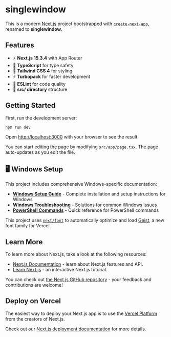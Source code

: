 # singlewindow


This is a modern [Next.js](https://nextjs.org) project bootstrapped with [`create-next-app`](https://nextjs.org/docs/app/api-reference/cli/create-next-app), renamed to **singlewindow**.

## Features

- ⚡ **Next.js 15.3.4** with App Router
- 🎯 **TypeScript** for type safety
- 🎨 **Tailwind CSS 4** for styling
- ⚡ **Turbopack** for faster development
- 📏 **ESLint** for code quality
- 📁 **src/ directory** structure

## Getting Started

First, run the development server:

```bash
npm run dev
```

Open [http://localhost:3000](http://localhost:3000) with your browser to see the result.

You can start editing the page by modifying `src/app/page.tsx`. The page auto-updates as you edit the file.

## 🖥️ Windows Setup

This project includes comprehensive Windows-specific documentation:

- **[Windows Setup Guide](.github/SETUP-WINDOWS.md)** - Complete installation and setup instructions for Windows
- **[Windows Troubleshooting](.github/TROUBLESHOOTING-WINDOWS.md)** - Solutions for common Windows issues
- **[PowerShell Commands](.github/WINDOWS-COMMANDS.md)** - Quick reference for PowerShell commands

This project uses [`next/font`](https://nextjs.org/docs/app/building-your-application/optimizing/fonts) to automatically optimize and load [Geist](https://vercel.com/font), a new font family for Vercel.

## Learn More

To learn more about Next.js, take a look at the following resources:

- [Next.js Documentation](https://nextjs.org/docs) - learn about Next.js features and API.
- [Learn Next.js](https://nextjs.org/learn) - an interactive Next.js tutorial.

You can check out [the Next.js GitHub repository](https://github.com/vercel/next.js) - your feedback and contributions are welcome!

## Deploy on Vercel

The easiest way to deploy your Next.js app is to use the [Vercel Platform](https://vercel.com/new?utm_medium=default-template&filter=next.js&utm_source=create-next-app&utm_campaign=create-next-app-readme) from the creators of Next.js.

Check out our [Next.js deployment documentation](https://nextjs.org/docs/app/building-your-application/deploying) for more details.
